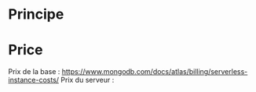 # Principe

# Price

  Prix de la base : https://www.mongodb.com/docs/atlas/billing/serverless-instance-costs/
  Prix du serveur : 
